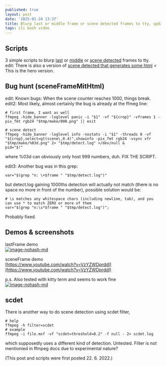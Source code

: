 ```yaml
---
published: true
layout: post
date: '2025-01-24 13:37'
title: Blurp last or middle frame or scene detected frames to tty, update 4
tags: cli bash video 
---
```

## Scripts

3 simple scripts to blurp [last](https://raw.githubusercontent.com/brontosaurusrex/singularity/master/bin/lastFrame) or [middle](https://raw.githubusercontent.com/brontosaurusrex/singularity/master/bin/middleFrame) or [scene detected](https://raw.githubusercontent.com/brontosaurusrex/singularity/master/bin/sceneFrame) frames to tty.    
edit: There is also a version of [scene detected that generates some html](https://raw.githubusercontent.com/brontosaurusrex/singularity/master/bin/sceneFrameMitHtml) < This is the hero version.

## Bug hunt (sceneFrameMitHtml)

edit: Known bugs: When the scene counter reaches 1000, things break. edit2: Most likely, almost certainly the bug is already at the ffmeg line:

    # first frame, I want as well
    ffmpeg -hide_banner -loglevel panic -i "$1" -vf "${crop}" -vframes 1 -pix_fmt rgb24 "$tmp/make/000.png" || exit
    
    # scene detect
    ffmpeg -hide_banner -loglevel info -nostats -i "$1" -threads 0 -vf "${crop},select=gt(scene\,0.4)",showinfo -pix_fmt rgb24 -vsync vfr "$tmp/make/%03d.png" 2> "$tmp/detect.log" >/dev/null &    
    pid="$!"

where %03d can obviously only host 999 numbers, duh. FIX THE SCRIPT.

edit3: Another bug was in this grep:

    var="$(grep "n: \+$frame " "$tmp/detect.log")"

but detect.log gaining 1000ths detection will actually not match (there is no space no more in front of the number), possible solution would be:

    # \s matches any whitespace chars (including newline, tab), and you can use * to match ZERO or more of them
    var="$(grep "n:\s*$frame " "$tmp/detect.log")";

Probably fixed.

## Demos & screenshots

lastFrame demo    
[![image-nohash-md](https://i.imgur.com/xTUyJTYl.png)](https://i.imgur.com/xTUyJTY.png)

sceneFrame demo  
[https://www.youtube.com/watch?v=VzYZWDprddI](https://www.youtube.com/watch?v=VzYZWDprddI)

p.s. Also tested with kitty term and seems to work fine  
[![image-nohash-md](https://i.imgur.com/MgIyOG0l.png)](https://i.imgur.com/MgIyOG0.png)

## scdet

There is another way to do scene detection using scdet filter,

    # help
    ffmpeg -h filter=scdet
    # example
    ffmpeg -i file.mxf -vf "scdet=threshold=0.2" -f null - 2> scdet.log 

which supposedly uses a different kind of detection. Untested.
Filter is not mentionied in ffmpeg docs due to experimental nature?

(This post and scripts were first posted 22. 6. 2022.)

